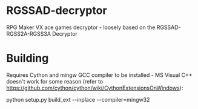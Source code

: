 # RGSSAD-decryptor
RPG Maker VX ace games decryptor - loosely based on the RGSSAD-RGSS2A-RGSS3A Decryptor

# Building

Requires Cython and mingw GCC compiler to be installed - MS Visual C++ doesn't work for some reason (refer to https://github.com/cython/cython/wiki/CythonExtensionsOnWindows):

python setup.py build_ext --inplace --compiler=mingw32
